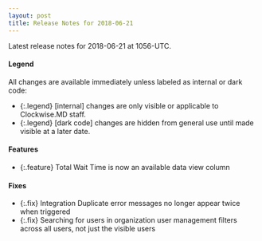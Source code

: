 ```yaml
---
layout: post
title: Release Notes for 2018-06-21
---
```


Latest release notes for 2018-06-21 at 1056-UTC.

<div class='legend' markdown='1'>

#### Legend

All changes are available immediately unless labeled as internal or dark code:

- {:.legend} [internal] changes are only visible or applicable to Clockwise.MD staff.
- {:.legend} [dark code] changes are hidden from general use until made visible at a later date.

</div>

<div class='features' markdown='1'>

#### Features

- {:.feature} Total Wait Time is now an available data view column

</div>

<div class='fixes' markdown='1'>

#### Fixes

- {:.fix} Integration Duplicate error messages no longer appear twice when triggered
- {:.fix} Searching for users in organization user management filters across all users, not just the visible users

</div>
